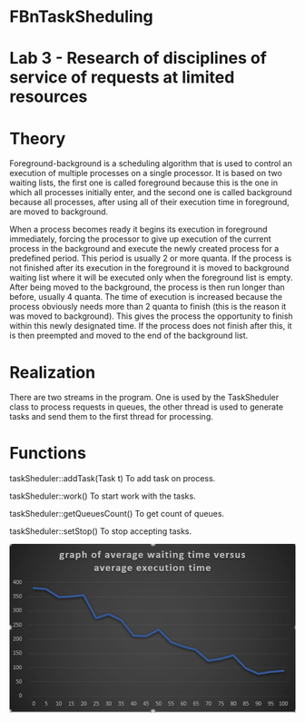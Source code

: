 # FBnTaskSheduling

# Lab 3 - Research of disciplines of service of requests at limited resources
# Theory
Foreground-background is a scheduling algorithm that is used to control an execution of multiple processes on a single processor. It is based on two waiting lists, the first one is called foreground because this is the one in which all processes initially enter, and the second one is called background because all processes, after using all of their execution time in foreground, are moved to background.

When a process becomes ready it begins its execution in foreground immediately, forcing the processor to give up execution of the current process in the background and execute the newly created process for a predefined period. This period is usually 2 or more quanta. If the process is not finished after its execution in the foreground it is moved to background waiting list where it will be executed only when the foreground list is empty. After being moved to the background, the process is then run longer than before, usually 4 quanta. The time of execution is increased because the process obviously needs more than 2 quanta to finish (this is the reason it was moved to background). This gives the process the opportunity to finish within this newly designated time. If the process does not finish after this, it is then preempted and moved to the end of the background list.

# Realization

There are two streams in the program. One is used by the TaskSheduler class to process requests in queues, the other thread is used to generate tasks and send them to the first thread for processing.

# Functions 
taskSheduler::addTask(Task t)
To add task on process.

taskSheduler::work()
To start work with the tasks.

taskSheduler::getQueuesCount()
To get count of queues.

taskSheduler::setStop()
To stop accepting tasks.

![Result](https://github.com/Andrey2102/FBnTaskSheduling/blob/main/%D0%97%D0%B0%D0%BF%D0%B8%D1%81%D0%B0%D1%82%D0%B8.PNG)




















